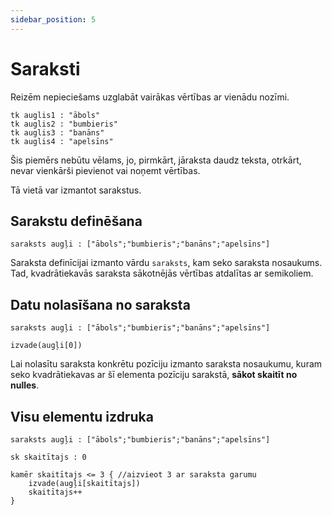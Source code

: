 ```yaml
---
sidebar_position: 5
---
```


# Saraksti

Reizēm nepieciešams uzglabāt vairākas vērtības ar vienādu nozīmi.

```priede
tk auglis1 : "ābols"
tk auglis2 : "bumbieris"
tk auglis3 : "banāns"
tk auglis4 : "apelsīns"
```

Šis piemērs nebūtu vēlams, jo, pirmkārt, jāraksta daudz teksta, otrkārt, nevar vienkārši pievienot vai noņemt vērtības.

Tā vietā var izmantot sarakstus.

## Sarakstu definēšana

```priede
saraksts augļi : ["ābols";"bumbieris";"banāns";"apelsīns"]
```

Saraksta definīcijai izmanto vārdu `saraksts`, kam seko saraksta nosaukums. Tad, kvadrātiekavās saraksta sākotnējās vērtības atdalītas ar semikoliem.

## Datu nolasīšana no saraksta

```priede
saraksts augļi : ["ābols";"bumbieris";"banāns";"apelsīns"]

izvade(augļi[0])
```

Lai nolasītu saraksta konkrētu pozīciju izmanto saraksta nosaukumu, kuram seko kvadrātiekavas ar šī elementa pozīciju sarakstā, **sākot skaitīt no nulles**.

## Visu elementu izdruka

```priede
saraksts augļi : ["ābols";"bumbieris";"banāns";"apelsīns"]

sk skaitītajs : 0

kamēr skaitītajs <= 3 { //aizvieot 3 ar saraksta garumu
    izvade(augļi[skaitītajs])
    skaitītajs++
}
```
